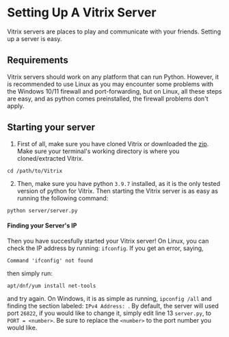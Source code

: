 # Setting Up A Vitrix Server

Vitrix servers are places to play and communicate with your friends. Setting up a server is easy.


## Requirements
Vitrix servers should work on any platform that can run Python. However, it is recommended to use Linux as you may encounter some problems with
the Windows 10/11 firewall and port-forwarding, but on Linux, all these steps are easy, and as python comes preinstalled, the firewall problems don't apply.

## Starting your server
1. First of all, make sure you have cloned Vitrix or downloaded the [zip](https://github.com/ShadityZ/Vitrix/archive/refs/heads/master.zip).
Make sure your terminal's working directory is where you cloned/extracted Vitrix.
```
cd /path/to/Vitrix
```
2. Then, make sure you have python ```3.9.7``` installed, as it is the only tested version of python for Vitrix. Then starting the Vitrix server is
as easy as running the following command:
```
python server/server.py
```
#### Finding your Server's IP
Then you have succesfully started your Vitrix server! On Linux, you can check the IP address by running: ```ifconfig```. If you get an error, saying,
```
Command 'ifconfig' not found
```
then simply run:
```
apt/dnf/yum install net-tools
```
and try again. On Windows, it is as simple as running, ```ipconfig /all``` and finding the section labeled: ```IPv4 Address: ```. By default, the
server will used port ```26822```, if you would like to change it, simply edit line 13 ```server.py```, to ```PORT = <number>```. Be sure to replace the 
```<number>``` to the port number you would like.
